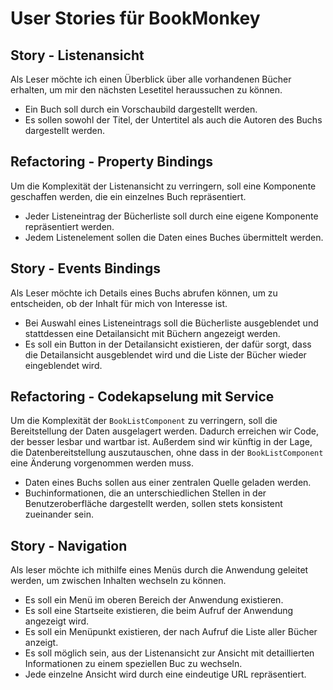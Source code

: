 # User Stories für BookMonkey

## Story - Listenansicht

Als Leser möchte ich einen Überblick über alle vorhandenen Bücher erhalten, um
mir den nächsten Lesetitel heraussuchen zu können.

*   Ein Buch soll durch ein Vorschaubild dargestellt werden.
*   Es sollen sowohl der Titel, der Untertitel als auch die Autoren des Buchs
    dargestellt werden.

## Refactoring - Property Bindings

Um die Komplexität der Listenansicht zu verringern, soll eine Komponente
geschaffen werden, die ein einzelnes Buch repräsentiert.

*   Jeder Listeneintrag der Bücherliste soll durch eine eigene Komponente
    repräsentiert werden.
*   Jedem Listenelement sollen die Daten eines Buches übermittelt werden.

## Story - Events Bindings

Als Leser möchte ich Details eines Buchs abrufen können, um zu entscheiden, ob
der Inhalt für mich von Interesse ist.

*   Bei Auswahl eines Listeneintrags soll die Bücherliste ausgeblendet und
    stattdessen eine Detailansicht mit Büchern angezeigt werden.
*   Es soll ein Button in der Detailansicht existieren, der dafür sorgt, dass
    die Detailansicht ausgeblendet wird und die Liste der Bücher wieder
    eingeblendet wird.

## Refactoring - Codekapselung mit Service

Um die Komplexität der `BookListComponent` zu verringern, soll die
Bereitstellung der Daten ausgelagert werden. Dadurch erreichen wir Code, der
besser lesbar und wartbar ist. Außerdem sind wir künftig in der Lage, die
Datenbereitstellung auszutauschen, ohne dass in der `BookListComponent` eine
Änderung vorgenommen werden muss.

*   Daten eines Buchs sollen aus einer zentralen Quelle geladen werden.
*   Buchinformationen, die an unterschiedlichen Stellen in der
    Benutzeroberfläche dargestellt werden, sollen stets konsistent zueinander
    sein.

## Story - Navigation

Als leser möchte ich mithilfe eines Menüs durch die Anwendung geleitet werden,
um zwischen Inhalten wechseln zu können.

*   Es soll ein Menü im oberen Bereich der Anwendung existieren.
*   Es soll eine Startseite existieren, die beim Aufruf der Anwendung angezeigt
    wird.
*   Es soll ein Menüpunkt existieren, der nach Aufruf die Liste aller Bücher
    anzeigt.
*   Es soll möglich sein, aus der Listenansicht zur Ansicht mit detaillierten
    Informationen zu einem speziellen Buc zu wechseln.
*   Jede einzelne Ansicht wird durch eine eindeutige URL repräsentiert.
